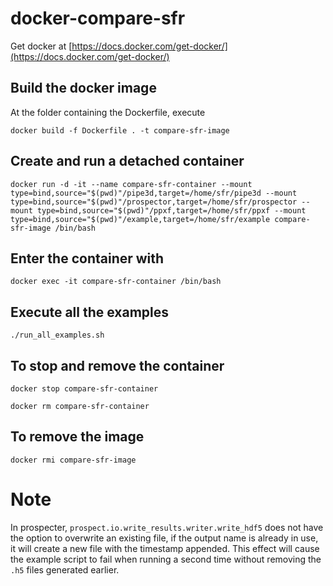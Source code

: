 
# docker-compare-sfr

Get docker at [https://docs.docker.com/get-docker/](https://docs.docker.com/get-docker/)

## Build the docker image
At the folder containing the Dockerfile, execute
```
docker build -f Dockerfile . -t compare-sfr-image
```

## Create and run a detached container

```
docker run -d -it --name compare-sfr-container --mount type=bind,source="$(pwd)"/pipe3d,target=/home/sfr/pipe3d --mount type=bind,source="$(pwd)"/prospector,target=/home/sfr/prospector --mount type=bind,source="$(pwd)"/ppxf,target=/home/sfr/ppxf --mount type=bind,source="$(pwd)"/example,target=/home/sfr/example compare-sfr-image /bin/bash
```

## Enter the container with
```
docker exec -it compare-sfr-container /bin/bash
```

## Execute all the examples
```
./run_all_examples.sh
```

## To stop and remove the container
```
docker stop compare-sfr-container

docker rm compare-sfr-container
```

## To remove the image
```
docker rmi compare-sfr-image
```

# Note
In prospecter, `prospect.io.write_results.writer.write_hdf5` does not have the option to overwrite an existing file, if the output name is already in use, it will create a new file with the timestamp appended. This effect will cause the example script to fail when running a second time without removing the `.h5` files generated earlier.
